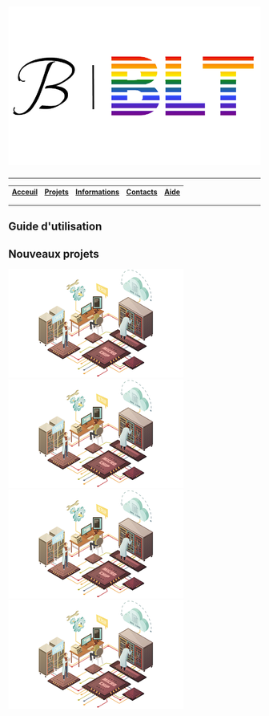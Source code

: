 # ![LOGO](./imgs/JB-BLT%20LOGO%20without%20bg.png)

---

| [**Acceuil**](./index.md) | [Projets](./projets.md) | [Informations](./information.md) | [Contacts](./contacts.md) | [Aide](./aide.md) |
| :---: | :---: | :---: | :---: | :---: |  

---

## Guide d'utilisation

## Nouveaux projets

![Image projet](./imgs/projet1.png)
![Image projet](./imgs/projet2.png)
![Image projet](./imgs/projet3.png)
![Image projet](./imgs/projet4.png)
